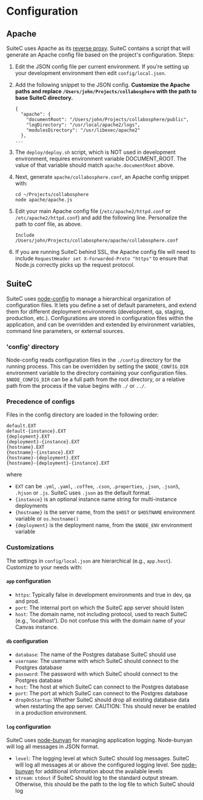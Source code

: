 # Configuration

## Apache

SuiteC uses Apache as its [reverse proxy](https://httpd.apache.org/docs/2.4/howto/reverse_proxy.html). SuiteC contains a script that will generate an Apache config file based on the project's configuration. Steps:

1. Edit the JSON config file per current environment. If you're setting up your development environment then edit `config/local.json`.
1. Add the following snippet to the JSON config. **Customize the Apache paths and replace `/Users/john/Projects/collabosphere` with the path to base SuiteC directory.**

    ```
    {
      "apache": {
        "documentRoot": "/Users/john/Projects/collabosphere/public",
        "logDirectory": "/usr/local/apache2/logs",
        "modulesDirectory": "/usr/libexec/apache2"
      },
    ...
    ```
1. The `deploy/deploy.sh` script, which is NOT used in development environment, requires environment variable DOCUMENT_ROOT. The value of that variable should match `apache.documentRoot` above.
1. Next, generate `apache/collabosphere.conf`, an Apache config snippet with:

    ```
    cd ~/Projects/collabosphere
    node apache/apache.js
    ```
1. Edit your main Apache config file (`/etc/apache2/httpd.conf` or `/etc/apache2/httpd.conf`) and add the following line. Personalize the path to conf file, as above.

    ```
    Include /Users/john/Projects/collabosphere/apache/collabosphere.conf
    ```
1. If you are running SuiteC behind SSL, the Apache config file will need to include `RequestHeader set X-Forwarded-Proto "https"` to ensure that Node.js correctly picks up the request protocol.

## SuiteC

SuiteC uses [node-config](https://github.com/lorenwest/node-config) to manage a hierarchical organization of configuration files.
It lets you define a set of default parameters, and extend them for different deployment environments (development, qa, staging, production, etc.).
Configurations are stored in configuration files within the application, and can be overridden and extended by environment variables, command line parameters, or external sources.

### 'config' directory

Node-config reads configuration files in the `./config` directory for the running process. This can be overridden by setting the `$NODE_CONFIG_DIR` environment variable to the directory containing your configuration files.
`$NODE_CONFIG_DIR` can be a full path from the root directory, or a relative path from the process if the value begins with `./` or `../`.

### Precedence of configs

Files in the config directory are loaded in the following order:

```
default.EXT
default-{instance}.EXT
{deployment}.EXT
{deployment}-{instance}.EXT
{hostname}.EXT
{hostname}-{instance}.EXT
{hostname}-{deployment}.EXT
{hostname}-{deployment}-{instance}.EXT
```

where

- `EXT` can be `.yml`, `.yaml`, `.coffee`, `.cson`, `.properties`, `.json`, `.json5`, `.hjson` or `.js`. SuiteC uses `.json` as the default format.
- `{instance}` is an optional instance name string for multi-instance deployments
- `{hostname}` is the server name, from the `$HOST` or `$HOSTNAME` environment variable or `os.hostname()`
- `{deployment}` is the deployment name, from the `$NODE_ENV` environment variable

### Customizations

The settings in `config/local.json` are hierarchical (e.g., `app.host`). Customize to your needs with:

#### `app` configuration

- `https`: Typically false in development environments and true in dev, qa and prod.
- `port`: The internal port on which the SuiteC app server should listen
- `host`: The domain name, not including protocol, used to reach SuiteC (e.g., 'localhost'). Do not confuse this with the domain name of your Canvas instance.

#### `db` configuration

- `database`: The name of the Postgres database SuiteC should use
- `username`: The username with which SuiteC should connect to the Postgres database
- `password`: The password with which SuiteC should connect to the Postgres database
- `host`: The host at which SuiteC can connect to the Postgres database
- `port`: The port at which SuiteC can connect to the Postgres database
- `dropOnStartup`: Whether SuiteC should drop all existing database data when restarting the app server. CAUTION: This should never be enabled in a production environment.

#### `log` configuration

SuiteC uses [node-bunyan](https://github.com/trentm/node-bunyan) for managing application logging. Node-bunyan will log all messages in JSON format.

- `level`: The logging level at which SuiteC should log messages. SuiteC will log all messages at or above the configured logging level. See [node-bunyan](https://github.com/trentm/node-bunyan#levels) for additional information about the available levels
- `stream`: `stdout` if SuiteC should log to the standard output stream. Otherwise, this should be the path to the log file to which SuiteC should log
